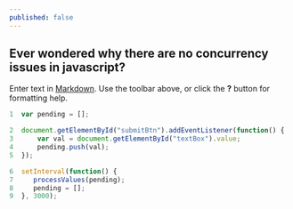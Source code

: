 ```yaml
---
published: false
---
```


## Ever wondered why there are no concurrency issues in javascript?

Enter text in [Markdown](http://daringfireball.net/projects/markdown/). Use the toolbar above, or click the **?** button for formatting help.
```javascript
1  var pending = [];

2  document.getElementById("submitBtn").addEventListener(function() {
3      var val = document.getElementById("textBox").value;
4      pending.push(val);
5  });

6  setInterval(function() {
7     processValues(pending);
8     pending = [];
9  }, 3000);
```